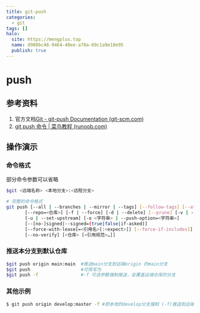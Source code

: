 ```yaml
---
title: git-push
categories:
  - git
tags: []
halo:
  site: https://mengplus.top
  name: d980bc48-9464-40ee-a78a-69c1a9e18e95
  publish: true
---
```

# push

## 参考资料

1. 官方文档[Git - git-push Documentation (git-scm.com)](https://git-scm.com/docs/git-push/zh\_HANS-CN)
2. [git push 命令 | 菜鸟教程 (runoob.com)](https://www.runoob.com/git/git-push.html)

## 操作演示

### 命令格式

部分命令参数可以省略

```bash
$git <远端名称> <本地分支>:<远程分支>
```

```bash
# 完整的命令格式
git push [--all | --branches | --mirror | --tags] [--follow-tags] [--atomic] [-n | --dry-run] [--receive-pack=<git-receive-pack>]
	   [--repo=<仓库>] [-f | --force] [-d | --delete] [--prune] [-v | --verbose]
	   [-u | --set-upstream] [-o <字符串> | --push-option=<字符串>]
	   [--[no-]signed|--signed=(true|false|if-asked)]
	   [--force-with-lease[=<引用名>[:<expect>]] [--force-if-includes]]
	   [--no-verify] [<仓库> [<引用规范>…​]]
```

### 推送本分支到默认仓库

```bash
$git push origin main:main  #推送main分支到远端origin 的main分支
$git push 					#可简写为
$git push -f 				#-f 可选参数强制推送，会覆盖远端仓库的分支
```

### 其他示例

```bash
$ git push origin develop:master -f #把本地的develop分支强制 (-f)推送到远端master。

```
